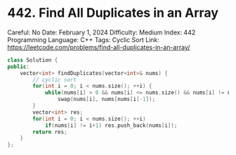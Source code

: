 # 442. Find All Duplicates in an Array

Careful: No
Date: February 1, 2024
Difficulty: Medium
Index: 442
Programming Language: C++
Tags: Cyclic Sort
Link: https://leetcode.com/problems/find-all-duplicates-in-an-array/

```cpp
class Solution {
public:
    vector<int> findDuplicates(vector<int>& nums) {
        // cyclic sort
        for(int i = 0; i < nums.size(); ++i) {
            while(nums[i] > 0 && nums[i] <= nums.size() && nums[i] != nums[nums[i]-1]) 
                swap(nums[i], nums[nums[i]-1]);
        }
        vector<int> res;
        for(int i = 0; i < nums.size(); ++i)
            if(nums[i] != i+1) res.push_back(nums[i]);
        return res;
    }
};
```